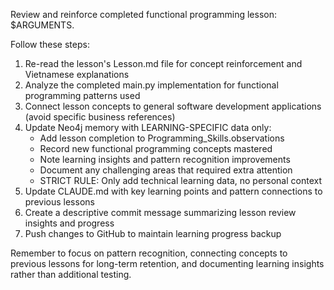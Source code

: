 Review and reinforce completed functional programming lesson: $ARGUMENTS.

Follow these steps:
1. Re-read the lesson's Lesson.md file for concept reinforcement and Vietnamese explanations
2. Analyze the completed main.py implementation for functional programming patterns used
3. Connect lesson concepts to general software development applications (avoid specific business references)
4. Update Neo4j memory with LEARNING-SPECIFIC data only:
   - Add lesson completion to Programming_Skills.observations
   - Record new functional programming concepts mastered
   - Note learning insights and pattern recognition improvements
   - Document any challenging areas that required extra attention
   - STRICT RULE: Only add technical learning data, no personal context
5. Update CLAUDE.md with key learning points and pattern connections to previous lessons
6. Create a descriptive commit message summarizing lesson review insights and progress
7. Push changes to GitHub to maintain learning progress backup

Remember to focus on pattern recognition, connecting concepts to previous lessons for long-term retention, and documenting learning insights rather than additional testing.
